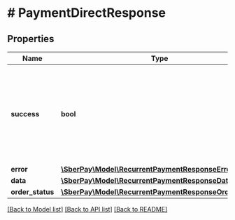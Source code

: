 # # PaymentDirectResponse

## Properties

Name | Type | Description | Notes
------------ | ------------- | ------------- | -------------
**success** | **bool** | Признак, определяющий результат выполнения запроса. Возможны следующие значения:   * &#x60;true&#x60; &#x3D; истина;   * &#x60;false&#x60; &#x3D; ложь. |
**error** | [**\SberPay\Model\RecurrentPaymentResponseError**](RecurrentPaymentResponseError.md) |  | [optional]
**data** | [**\SberPay\Model\RecurrentPaymentResponseData**](RecurrentPaymentResponseData.md) |  | [optional]
**order_status** | [**\SberPay\Model\RecurrentPaymentResponseOrderStatus**](RecurrentPaymentResponseOrderStatus.md) |  | [optional]

[[Back to Model list]](../../README.md#models) [[Back to API list]](../../README.md#endpoints) [[Back to README]](../../README.md)
